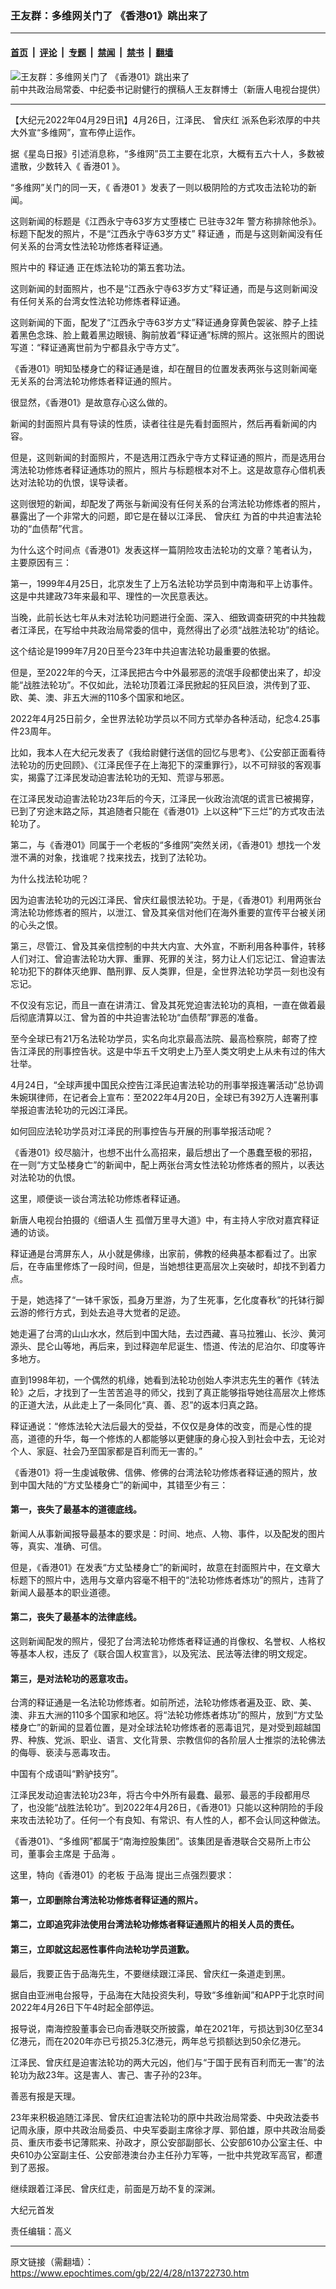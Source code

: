 ### 王友群：多维网关门了 《香港01》跳出来了

---

#### [首页](../../../..?n13722730) &nbsp;|&nbsp; [评论](../../../../../epoch-comment?n13722730) &nbsp;|&nbsp; [专题](../../../../../epoch-special?n13722730) &nbsp;|&nbsp; [禁闻](../../../../../epoch-news?n13722730) &nbsp;|&nbsp; [禁书](../../../../../books?n13722730) &nbsp;|&nbsp; [翻墙](https://github.com/gfw-breaker/nogfw/blob/master/README.md?n13722730)


<div><img alt="王友群：多维网关门了 《香港01》跳出来了" class="attachment-djy_600_400 size-djy_600_400 wp-post-image" src="https://i.epochtimes.com/assets/uploads/2022/04/id13722743-828762eb6fc41896a7d605f7b770204b-600x400.jpg"/>
<div class="caption">
 前中共政治局常委、中纪委书记尉健行的撰稿人王友群博士（新唐人电视台提供）
</div></div><hr/><div class="post_content" id="artbody" itemprop="articleBody">
 <!-- article content begin -->
 <p>
  【大纪元2022年04月29日讯】4月26日，江泽民、
  <ok href="https://www.epochtimes.com/gb/tag/%E6%9B%BE%E5%BA%86%E7%BA%A2.html">
   曾庆红
  </ok>
  派系色彩浓厚的中共大外宣“多维网”，宣布停止运作。
 </p>
 <p style="font-weight: 400;">
  据《星岛日报》引述消息称，“多维网”员工主要在北京，大概有五六十人，多数被遣散，少数转入《
  <ok href="https://www.epochtimes.com/gb/tag/%E9%A6%99%E6%B8%AF01.html">
   香港01
  </ok>
  》。
 </p>
 <p style="font-weight: 400;">
  “多维网”关门的同一天，《
  <ok href="https://www.epochtimes.com/gb/tag/%E9%A6%99%E6%B8%AF01.html">
   香港01
  </ok>
  》发表了一则以极阴险的方式攻击法轮功的新闻。
 </p>
 <p style="font-weight: 400;">
  这则新闻的标题是《江西永宁寺63岁方丈堕楼亡 已驻寺32年 警方称排除他杀》。标题下配发的照片，不是“江西永宁寺63岁方丈”
  <ok href="https://www.epochtimes.com/gb/tag/%E9%87%8A%E8%AF%81%E9%80%9A.html">
   释证通
  </ok>
  ，而是与这则新闻没有任何关系的台湾女性法轮功修炼者释证通。
 </p>
 <p style="font-weight: 400;">
  照片中的
  <ok href="https://www.epochtimes.com/gb/tag/%E9%87%8A%E8%AF%81%E9%80%9A.html">
   释证通
  </ok>
  正在炼法轮功的第五套功法。
 </p>
 <p style="font-weight: 400;">
  这则新闻的封面照片，也不是“江西永宁寺63岁方丈”释证通，而是与这则新闻没有任何关系的台湾女性法轮功修炼者释证通。
 </p>
 <p style="font-weight: 400;">
  这则新闻的下面，配发了“江西永宁寺63岁方丈”释证通身穿黄色袈裟、脖子上挂着黑色念珠、脸上戴着黑边眼镜、胸前放着“释证通”标牌的照片。这张照片的图说写道：“释证通离世前为宁都县永宁寺方丈”。
 </p>
 <p style="font-weight: 400;">
  《香港01》明知坠楼身亡的释证通是谁，却在醒目的位置发表两张与这则新闻毫无关系的台湾法轮功修炼者释证通的照片。
 </p>
 <p style="font-weight: 400;">
  很显然，《香港01》是故意存心这么做的。
 </p>
 <p style="font-weight: 400;">
  新闻的封面照片具有导读的性质，读者往往是先看封面照片，然后再看新闻的内容。
 </p>
 <p style="font-weight: 400;">
  但是，这则新闻的封面照片，不是选用江西永宁寺方丈释证通的照片，而是选用台湾法轮功修炼者释证通炼功的照片，照片与标题根本对不上。这是故意存心借机表达对法轮功的仇恨，误导读者。
 </p>
 <p style="font-weight: 400;">
  这则很短的新闻，却配发了两张与新闻没有任何关系的台湾法轮功修炼者的照片，暴露出了一个非常大的问题，即它是在替以江泽民、
  <ok href="https://www.epochtimes.com/gb/tag/%E6%9B%BE%E5%BA%86%E7%BA%A2.html">
   曾庆红
  </ok>
  为首的中共迫害法轮功的“血债帮”代言。
 </p>
 <p style="font-weight: 400;">
  为什么这个时间点《香港01》发表这样一篇阴险攻击法轮功的文章？笔者认为，主要原因有三：
 </p>
 <p style="font-weight: 400;">
  第一，1999年4月25日，北京发生了上万名法轮功学员到中南海和平上访事件。这是中共建政73年来最和平、理性的一次民意表达。
 </p>
 <p style="font-weight: 400;">
  当晚，此前长达七年从未对法轮功问题进行全面、深入、细致调查研究的中共独裁者江泽民，在写给中共政治局常委的信中，竟然得出了必须“战胜法轮功”的结论。
 </p>
 <p style="font-weight: 400;">
  这个结论是1999年7月20日至今23年中共迫害法轮功最重要的依据。
 </p>
 <p style="font-weight: 400;">
  但是，至2022年的今天，江泽民把古今中外最邪恶的流氓手段都使出来了，却没能“战胜法轮功”。不仅如此，法轮功顶着江泽民掀起的狂风巨浪，洪传到了亚、欧、美、澳、非五大洲的110多个国家和地区。
 </p>
 <p style="font-weight: 400;">
  2022年4月25日前夕，全世界法轮功学员以不同方式举办各种活动，纪念4.25事件23周年。
 </p>
 <p style="font-weight: 400;">
  比如，我本人在大纪元发表了《我给尉健行送信的回忆与思考》、《公安部正面看待法轮功的历史回顾》、《江泽民侄子在上海犯下的深重罪行》，以不可辩驳的客观事实，揭露了江泽民发动迫害法轮功的无知、荒谬与邪恶。
 </p>
 <p style="font-weight: 400;">
  在江泽民发动迫害法轮功23年后的今天，江泽民一伙政治流氓的谎言已被揭穿，已到了穷途末路之际，其追随者只能在《香港01》上以这种“下三烂”的方式攻击法轮功了。
 </p>
 <p style="font-weight: 400;">
  第二，与《香港01》同属于一个老板的“多维网”突然关闭，《香港01》想找一个发泄不满的对象，找谁呢？找来找去，找到了法轮功。
 </p>
 <p style="font-weight: 400;">
  为什么找法轮功呢？
 </p>
 <p style="font-weight: 400;">
  因为迫害法轮功的元凶江泽民、曾庆红最恨法轮功。于是，《香港01》利用两张台湾法轮功修炼者的照片，以泄江、曾及其亲信对他们在海外重要的宣传平台被关闭的心头之恨。
 </p>
 <p style="font-weight: 400;">
  第三，尽管江、曾及其亲信控制的中共大内宣、大外宣，不断利用各种事件，转移人们对江、曾迫害法轮功大罪、重罪、死罪的关注，努力让人们忘记江、曾迫害法轮功犯下的群体灭绝罪、酷刑罪、反人类罪，但是，全世界法轮功学员一刻也没有忘记。
 </p>
 <p style="font-weight: 400;">
  不仅没有忘记，而且一直在讲清江、曾及其死党迫害法轮功的真相，一直在做着最后彻底清算以江、曾为首的中共迫害法轮功“血债帮”罪恶的准备。
 </p>
 <p style="font-weight: 400;">
  至今全球已有21万名法轮功学员，实名向北京最高法院、最高检察院，邮寄了控告江泽民的刑事控告状。这是中华五千文明史上乃至人类文明史上从未有过的伟大壮举。
 </p>
 <p style="font-weight: 400;">
  4月24日，“全球声援中国民众控告江泽民迫害法轮功的刑事举报连署活动”总协调朱婉琪律师，在记者会上宣布：至2022年4月20日，全球已有392万人连署刑事举报迫害法轮功的元凶江泽民。
 </p>
 <p style="font-weight: 400;">
  如何回应法轮功学员对江泽民的刑事控告与开展的刑事举报活动呢？
 </p>
 <p style="font-weight: 400;">
  《香港01》绞尽脑汁，也想不出什么高招来，最后想出了一个愚蠢至极的邪招，在一则“方丈坠楼身亡”的新闻中，配上两张台湾女性法轮功修炼者的照片，以表达对法轮功的仇恨。
 </p>
 <p style="font-weight: 400;">
  这里，顺便谈一谈台湾法轮功修炼者释证通。
 </p>
 <p style="font-weight: 400;">
  新唐人电视台拍摄的《细语人生 孤僧万里寻大道》中，有主持人宇欣对嘉宾释证通的访谈。
 </p>
 <p style="font-weight: 400;">
  释证通是台湾屏东人，从小就是佛缘，出家前，佛教的经典基本都看过了。出家后，在寺庙里修炼了一段时间，但是，当她想往更高层次上突破时，却找不到着力点。
 </p>
 <p style="font-weight: 400;">
  于是，她选择了“一钵千家饭，孤身万里游，为了生死事，乞化度春秋”的托钵行脚云游的修行方式，到处去追寻大觉者的足迹。
 </p>
 <p style="font-weight: 400;">
  她走遍了台湾的山山水水，然后到中国大陆，去过西藏、喜马拉雅山、长沙、黄河源头、昆仑山等地，再后来，到过释迦牟尼诞生、悟道、传法的尼泊尔、印度等许多地方。
 </p>
 <p style="font-weight: 400;">
  直到1998年初，一个偶然的机缘，她看到法轮功创始人李洪志先生的著作《转法轮》之后，才找到了一生苦苦追寻的师父，找到了真正能够指导她往高层次上修炼的正道大法，从此走上了一条同化“真、善、忍”的返本归真之路。
 </p>
 <p style="font-weight: 400;">
  释证通说：“修炼法轮大法后最大的受益，不仅仅是身体的改变，而是心性的提高，道德的升华，每一个修炼的人都能够以更健康的身心投入到社会中去，无论对个人、家庭、社会乃至国家都是百利而无一害的。”
 </p>
 <p style="font-weight: 400;">
  《香港01》将一生虔诚敬佛、信佛、修佛的台湾法轮功修炼者释证通的照片，放到中国大陆的“方丈坠楼身亡”的新闻中，其错至少有三：
 </p>
 <h4 style="font-weight: 400;">
  <strong>
   第一，丧失了最基本的道德底线。
  </strong>
 </h4>
 <p style="font-weight: 400;">
  新闻人从事新闻报导最基本的要求是：时间、地点、人物、事件，以及配发的图片等，真实、准确、可信。
 </p>
 <p style="font-weight: 400;">
  但是，《香港01》在发表“方丈坠楼身亡”的新闻时，故意在封面照片中，在文章大标题下的照片中，选用与文章内容毫不相干的“法轮功修炼者炼功”的照片，违背了新闻人最基本的职业道德。
 </p>
 <h4 style="font-weight: 400;">
  <strong>
   第二，丧失了最基本的法律底线。
  </strong>
 </h4>
 <p style="font-weight: 400;">
  这则新闻配发的照片，侵犯了台湾法轮功修炼者释证通的肖像权、名誉权、人格权等基本人权，违反了《联合国人权宣言》，以及宪法、民法等法律的明文规定。
 </p>
 <h4 style="font-weight: 400;">
  <strong>
   第三，是对法轮功的恶意攻击。
  </strong>
 </h4>
 <p style="font-weight: 400;">
  台湾的释证通是一名法轮功修炼者。如前所述，法轮功修炼者遍及亚、欧、美、澳、非五大洲的110多个国家和地区。将“法轮功修炼者炼功”的照片，放到“方丈坠楼身亡”的新闻的显着位置，是对全球法轮功修炼者的恶毒诅咒，是对受到超越国界、种族、党派、职业、语言、文化背景、宗教信仰的各阶层人士推崇的法轮佛法的侮辱、亵渎与恶毒攻击。
 </p>
 <p style="font-weight: 400;">
  中国有个成语叫“黔驴技穷”。
 </p>
 <p style="font-weight: 400;">
  江泽民发动迫害法轮功23年，将古今中外所有最蠢、最邪、最恶的手段都用尽了，也没能“战胜法轮功”。到2022年4月26日，《香港01》只能以这种阴险的手段来攻击法轮功了。任何一个有良知、有常识、有人性的人，都不会认同这种做法。
 </p>
 <p style="font-weight: 400;">
  《香港01》、“多维网”都属于“南海控股集团”。该集团是香港联合交易所上市公司，董事会主席是
  <ok href="https://www.epochtimes.com/gb/tag/%E4%BA%8E%E5%93%81%E6%B5%B7.html">
   于品海
  </ok>
  。
 </p>
 <p style="font-weight: 400;">
  这里，特向《香港01》的老板
  <ok href="https://www.epochtimes.com/gb/tag/%E4%BA%8E%E5%93%81%E6%B5%B7.html">
   于品海
  </ok>
  提出三点强烈要求：
 </p>
 <h4 style="font-weight: 400;">
  <strong>
   第一，立即删除台湾法轮功修炼者释证通的照片。
  </strong>
 </h4>
 <h4 style="font-weight: 400;">
  <strong>
   第二，立即追究非法使用台湾法轮功修炼者释证通照片的相关人员的责任。
  </strong>
 </h4>
 <h4 style="font-weight: 400;">
  <strong>
   第三，立即就这起恶性事件向法轮功学员道歉。
  </strong>
 </h4>
 <p style="font-weight: 400;">
  最后，我要正告于品海先生，不要继续跟江泽民、曾庆红一条道走到黑。
 </p>
 <p style="font-weight: 400;">
  据自由亚洲电台报导，于品海在大陆投资失利，导致“多维新闻”和APP于北京时间2022年4月26日下午4时起全部停运。
 </p>
 <p style="font-weight: 400;">
  报导说，南海控股董事会已向香港联交所披露，单在2021年，亏损达到30亿至34亿港元，而在2020年亦已亏损25.3亿港元，两年总亏损额达到50余亿港元。
 </p>
 <p style="font-weight: 400;">
  江泽民、曾庆红是迫害法轮功的两大元凶，他们与“于国于民有百利而无一害”的法轮功为敌23年。这是害人、害己、害子孙的23年。
 </p>
 <p style="font-weight: 400;">
  善恶有报是天理。
 </p>
 <p style="font-weight: 400;">
  23年来积极追随江泽民、曾庆红迫害法轮功的原中共政治局常委、中央政法委书记周永康，原中共政治局委员、中央军委副主席徐才厚、郭伯雄，原中共政治局委员、重庆市委书记薄熙来、孙政才，原公安部副部长、公安部610办公室主任、中央610办公室副主任、公安部港澳台办主任孙力军等，一批中共党政军高官，都遭到了恶报。
 </p>
 <p style="font-weight: 400;">
  继续跟着江泽民、曾庆红走，前面是万劫不复的深渊。
 </p>
 <p style="font-weight: 400;">
  大纪元首发
 </p>
 <p style="font-weight: 400;">
  责任编辑：高义
 </p>
 <!-- article content end -->
 <div id="below_article_ad">
 </div>
</div>


---

原文链接（需翻墙）：https://www.epochtimes.com/gb/22/4/28/n13722730.htm